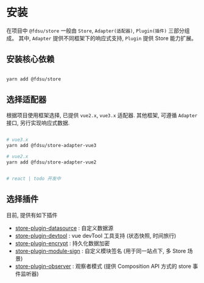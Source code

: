 # 安装

在项目中 `@fdsu/store` 一般由 `Store`, `Adapter(适配器)`, `Plugin(插件)` 三部分组成。 其中, `Adapter` 提供不同框架下的响应式支持, `Plugin` 提供 Store 能力扩展。

## 安装核心依赖

```bash

yarn add @fdsu/store

```

## 选择适配器

根据项目使用框架选择, 已提供 `vue2.x`, `vue3.x` 适配器. 其他框架, 可遵循 `Adapter` 接口, 另行实现响应式数据.

```bash

# vue3.x
yarn add @fdsu/store-adapter-vue3

# vue2.x
yarn add @fdsu/store-adapter-vue2


# react | todo 开发中

```

## 选择插件

目前, 提供有如下插件

-   [store-plugin-datasource](/zh/plugins/store-plugin-datasource) : 自定义数据源
-   [store-plugin-devtool](/zh/plugins/store-plugin-devtool) : vue devTool 工具支持 (状态快照, 时间旅行)
-   [store-plugin-encrypt](/zh/plugins/store-plugin-encrypt) : 持久化数据加密
-   [store-plugin-module-sign](/zh/plugins/store-plugin-module-sign) : 自定义模块签名 (用于同一站点下, 多 Store 场景)
-   [store-plugin-observer](/zh/plugins/store-plugin-observer) : 观察者模式 (提供 Composition API 方式的 store 事件监听器)
